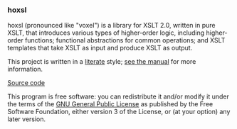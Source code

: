 ### hoxsl

hoxsl (pronounced like "voxel") is a library for XSLT 2.0, written in pure
XSLT, that introduces various types of higher-order logic, including
higher-order functions; functional abstractions for common operations; and
XSLT templates that take XSLT as input and produce XSLT as output.

This project is written in a [literate][] style; [see the manual][manual]
for more information.

[Source code][src]

This program is free software: you can redistribute it and/or modify it
under the terms of the [GNU General Public License][gpl] as published by the
Free Software Foundation, either version 3 of the License, or (at your
option) any later version.

[literate]: http://www.literateprogramming.com/
[manual]: manual/
[src]: https://gitlab.com/mikegerwitz/hoxsl
[gpl]: https://www.gnu.org/licenses/gpl.html

